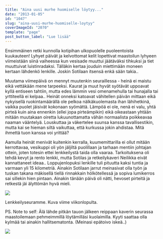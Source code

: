 ```yaml
---
title: "Aina uusi murhe huomiselle löytyy..."
date: "2013-01-05"
id: "1047"
slug: "aina-uusi-murhe-huomiselle-loytyy"
coverImageId: "2070"
template: "page"
post_button_label: "Lue lisää"
---
```


Ensimmäinen retki kunnolla kotipihan ulkopuolelle puoleentoista kuukauteen! Lyhyet päivät ja kelvottomat kelit lopettivat maastoilun lyhyeen viimeistään siinä vaiheessa kun vesisade muuttui jäätäväksi tihkuksi ja tiet muuttuivat luistinradaksi. Tälläkin kertaa jouduin miettimään moneen kertaan lähdenkö lenkille. Joskin Sotilaan itsensä enkä sään takia..

Muutama viimepäivä on mennyt muutenkin seuraillessa - heinä ei maistu eikä vettäkään mene tarpeeksi. Kaurat ja muut hyvät syötävät uppoavat kyllä entiseen tahtiin, mutta edes lämmin vesi omenamehulla tai hunajalla tai yrttiteellä ei kelpaa.. Heinät onneksi katoavat vähitellen päivän mittaan eikä nykyisellä ruokintamäärällä ole pelkoa nälkäkuolemasta ihan lähihetkinä, vaikka puolet jäisivät kokonaan syömättä. Lämpöä ei ole, nenä ei valu, yhtä pirteä kuin aina ennenkin (ellei jopa pirteämpikin) eikä oikeastaan yhtään mitään muutakaan oiretta lukuunottamatta vähän normaalista poikkeavaa naaman vääntelyä. Louskuttaa ja väkertelee suunsa kanssa tavallisestikin, mutta kai se hieman siltä vaikuttaa, että kurkussa jokin ahdistaa. Mitä ihmettä tuon kanssa voi yrittää?

Aamulla heinät menivät kuitenkin kerralla, kuumemittarilla ei ollut mitään kerrottavaa, vesikuppi oli yön jäljiltä puolillaan ja tarhaan mentiin johtajan ottein, joten totesin ettei lenkkeilystä taida olla vaaraa. Tarkoituksena oli tehdä kevyt ja rento lenkki, mutta Sotilas ja retkeilykaveri Neilikka eivät kannattaneet ideaa.. Loppujenlopuksi lenkille tuli pituutta kaksi tuntia ja varmaan yli 15 kilometriä. Ainakin Sotilaan jarrut meinasivat olla työn ja tuskan takana mäkisellä tiellä rinnakkain hölkötellessä ja sopiva lumikerros sai sillekin hien pintaan. Ainakin tänään päivä oli nätti, hevoset pirteitä ja retkestä jäi älyttömän hyvä mieli.

[![](/images/PIENI_29.12.19.JPG)](http://2.bp.blogspot.com/-JT8wIcwgVDE/UOihy8vnLvI/AAAAAAAAEwk/uq-YSfkkfaI/s1600/PIENI_29.12.19.JPG)

Lenkkeilyseuramme. Kuva viime viikonlopulta.

PS. Note to self: Älä lähde pitkän tauon jälkeen reippaan kaverin seurassa maastoilemaan pehmeimmillä löytämilläsi kuolaimilla. Kyyti saattaa olla kylmää tai ainakin hallitsematonta. (Meinasi epätoivo iskeä..)

[![](/images/ak.png)](http://3.bp.blogspot.com/-iaDvnZnwdOE/UOiiEz23pHI/AAAAAAAAEws/jTxUOEa07Uw/s1600/ak.png)
